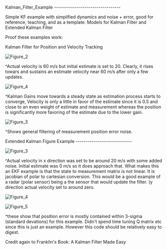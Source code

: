 
Kalman_Filter_Example ---------------------------------

Simple KF example with simplified dynamics and noise + error, good for reference, teaching, and as a template.
Models for Kalman Filter and Extended Kalman Filter

Proof these examples work:

Kalman Filter for Position and Velocity Tracking

![Figure_2](https://user-images.githubusercontent.com/95187192/205463058-7515e79e-a573-498d-bf4a-5a45e7d213b4.png)

^Actual velocity is 60 m/s but initial estimate is set to 20. Clearly, it rises towars and sustains an estimate velocity near 60 m/s after only a few updates.

![Figure_4](https://user-images.githubusercontent.com/95187192/205463175-0f9304d9-1572-4e5f-a3c8-813271ac4791.png)

^Kalman Gains move towards a steady state as estimation process starts to converge, Velocity is only a little in favor of the estimate since it is 0.5 and close to an even weight of estimate and measurement whereas the position is significantly more favoring of the estimate due to the lower gain.

![Figure_3](https://user-images.githubusercontent.com/95187192/205463334-f996860d-1aa9-41c1-a32b-d33ee660b691.png)

^Shows general filtering of measurement position error noise.

Extended Kalman Figure Example ----------------------------

![Figure_3](https://user-images.githubusercontent.com/95187192/205463564-954608de-99cb-475b-a024-edce06685c8c.png)

^Actual velocity in x direction was set to be around 20 m/s with some added noise. Initial estimate was 0 m/s so it does approach that. What makes this an EKF example is that the state to measurement matrix is not linear. It is jacobian of polar to cartesian conversion. This would be a good example of a radar (polar sensor) being a the sensor that would update the filter. (y direction actual velocity set to around zero.

![Figure_4](https://user-images.githubusercontent.com/95187192/205463689-27aa4f6a-3134-4c15-b5d7-b42bb71b7cbf.png)

![Figure_5](https://user-images.githubusercontent.com/95187192/205463695-eebf1b7f-72a3-45a3-a957-ef61b05cecad.png)

^these show that position error is mostly contained within 3-sigma (standard devations) for this example. Didn't spend time tuning Q matrix etc since this is just an example. However this code should be relatively easy to digest.

Credit again to  Franklin's Book: A Kalman Filter Made Easy

